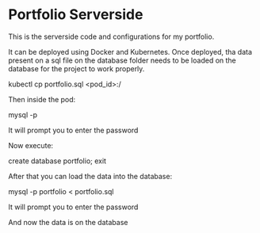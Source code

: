 # Portfolio Serverside

This is the serverside code and configurations for my portfolio.

It can be deployed using Docker and Kubernetes. Once deployed, tha data present on a sql file on the database folder needs to be loaded on the database for the project to work properly.

kubectl cp portfolio.sql <pod_id>:/

Then inside the pod:

mysql -p

It will prompt you to enter the password

Now execute:

create database portfolio;
exit

After that you can load the data into the database:

mysql -p portfolio < portfolio.sql

It will prompt you to enter the password

And now the data is on the database
